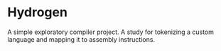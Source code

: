# Hydrogen

A simple exploratory compiler project.  A study for tokenizing a custom language and mapping it to assembly instructions.
